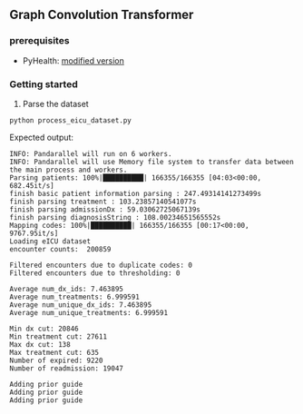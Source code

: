## Graph Convolution Transformer

### prerequisites

- PyHealth: [modified version](https://github.com/lycpaul/PyHealth)

### Getting started

1. Parse the dataset

```shell
python process_eicu_dataset.py
```

Expected output:

```shell
INFO: Pandarallel will run on 6 workers.
INFO: Pandarallel will use Memory file system to transfer data between the main process and workers.
Parsing patients: 100%|██████████| 166355/166355 [04:03<00:00, 682.45it/s]
finish basic patient information parsing : 247.49314141273499s
finish parsing treatment : 103.23857140541077s
finish parsing admissionDx : 59.03062725067139s
finish parsing diagnosisString : 108.00234651565552s
Mapping codes: 100%|██████████| 166355/166355 [00:17<00:00, 9767.95it/s] 
Loading eICU dataset
encounter counts:  200859

Filtered encounters due to duplicate codes: 0
Filtered encounters due to thresholding: 0

Average num_dx_ids: 7.463895
Average num_treatments: 6.999591
Average num_unique_dx_ids: 7.463895
Average num_unique_treatments: 6.999591

Min dx cut: 20846
Min treatment cut: 27611
Max dx cut: 138
Max treatment cut: 635
Number of expired: 9220
Number of readmission: 19047

Adding prior guide
Adding prior guide
Adding prior guide
```